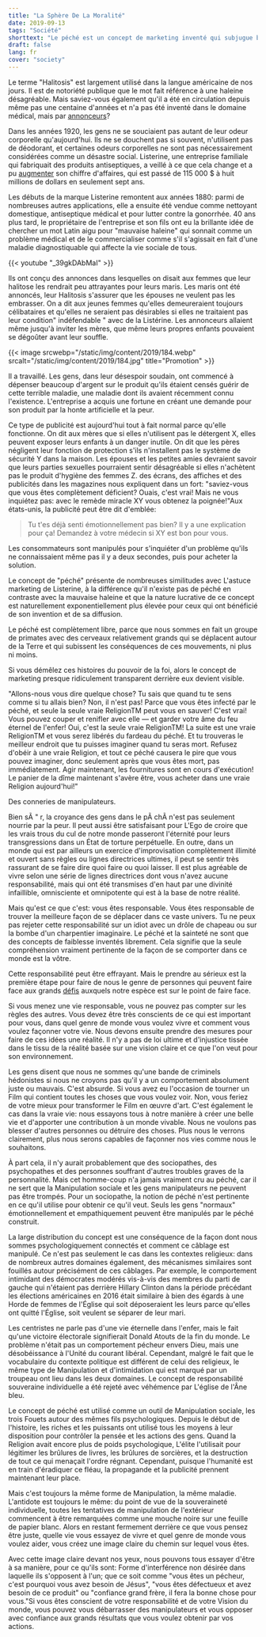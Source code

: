 ```yaml
---
title: "La Sphère De La Moralité"
date: 2019-09-13
tags: "Société"
shorttext: "Le péché est un concept de marketing inventé qui subjugue beaucoup et protège peu."
draft: false
lang: fr
cover: "society"
---
```


Le terme "Halitosis" est largement utilisé dans la langue américaine de nos jours. Il est de notoriété publique que le mot fait référence à une haleine désagréable. Mais saviez-vous également qu'il a été en circulation depuis même pas une centaine d'années et n'a pas été inventé dans le domaine médical, mais par [annonceurs](https://www.smithsonianmag.com/smart-news/marketing-campaign-invented-halitosis-180954082/ "How Halitosis Became a Medical Condition With a 'Cure'")?

Dans les années 1920, les gens ne se souciaient pas autant de leur odeur corporelle qu'aujourd'hui. Ils ne se douchent pas si souvent, n'utilisent pas de déodorant, et certaines odeurs corporelles ne sont pas nécessairement considérées comme un désastre social. Listerine, une entreprise familiale qui fabriquait des produits antiseptiques, a veillé à ce que cela change et a pu [augmenter](https://themarketingagenda.com/2014/09/11/the-growth-of-fear-appeals-in-advertising/ "THE GROWTH OF FEAR APPEALS IN ADVERTISING") son chiffre d'affaires, qui est passé de 115 000 $ à huit millions de dollars en seulement sept ans.

Les débuts de la marque Listerine remontent aux années 1880: parmi de nombreuses autres applications, elle a ensuite été vendue comme nettoyant domestique, antiseptique médical et pour lutter contre la gonorrhée. 40 ans plus tard, le propriétaire de l'entreprise et son fils ont eu la brillante idée de chercher un mot Latin aigu pour "mauvaise haleine" qui sonnait comme un problème médical et de le commercialiser comme s'il s'agissait en fait d'une maladie diagnostiquable qui affecte la vie sociale de tous.

{{< youtube "_39gkDAbMaI" >}}

Ils ont conçu des annonces dans lesquelles on disait aux femmes que leur halitose les rendrait peu attrayantes pour leurs maris. Les maris ont été annoncés, leur Halitosis s'assurer que les épouses ne veulent pas les embrasser. On a dit aux jeunes femmes qu'elles demeureraient toujours célibataires et qu'elles ne seraient pas désirables si elles ne traitaient pas leur condition" indéfendable " avec de la Listérine. Les annonceurs allaient même jusqu'à inviter les mères, que même leurs propres enfants pouvaient se dégoûter avant leur souffle.

{{< image srcwebp="/static/img/content/2019/184.webp" srcalt="/static/img/content/2019/184.jpg" title="Promotion" >}}

Il a travaillé. Les gens, dans leur désespoir soudain, ont commencé à dépenser beaucoup d'argent sur le produit qu'ils étaient censés guérir de cette terrible maladie, une maladie dont ils avaient récemment connu l'existence. L'entreprise a acquis une fortune en créant une demande pour son produit par la honte artificielle et la peur.

Ce type de publicité est aujourd'hui tout à fait normal parce qu'elle fonctionne. On dit aux mères que si elles n'utilisent pas le détergent X, elles peuvent exposer leurs enfants à un danger inutile. On dit que les pères négligent leur fonction de protection s'ils n'installent pas le système de sécurité Y dans la maison. Les épouses et les petites amies devraient savoir que leurs parties sexuelles pourraient sentir désagréable si elles n'achètent pas le produit d'hygiène des femmes Z. des écrans, des affiches et des publicités dans les magazines nous expliquent dans un fort: "saviez-vous que vous êtes complètement déficient? Ouais, c'est vrai! Mais ne vous inquiétez pas: avec le remède miracle XY vous obtenez la poignée!"Aux états-unis, la publicité peut être dit d'emblée:

> Tu t'es déjà senti émotionnellement pas bien? Il y a une explication pour ça! Demandez à votre médecin si XY est bon pour vous.

Les consommateurs sont manipulés pour s'inquiéter d'un problème qu'ils ne connaissaient même pas il y a deux secondes, puis pour acheter la solution.

Le concept de "péché" présente de nombreuses similitudes avec L'astuce marketing de Listerine, à la différence qu'il n'existe pas de péché en contraste avec la mauvaise haleine et que la nature lucrative de ce concept est naturellement exponentiellement plus élevée pour ceux qui ont bénéficié de son invention et de sa diffusion.

Le péché est complètement libre, parce que nous sommes en fait un groupe de primates avec des cerveaux relativement grands qui se déplacent autour de la Terre et qui subissent les conséquences de ces mouvements, ni plus ni moins.

Si vous démêlez ces histoires du pouvoir de la foi, alors le concept de marketing presque ridiculement transparent derrière eux devient visible.

"Allons-nous vous dire quelque chose? Tu sais que quand tu te sens comme si tu allais bien? Non, il n'est pas! Parce que vous êtes infecté par le péché, et seule la seule vraie ReligionTM peut vous en sauver! C'est vrai! Vous pouvez couper et renifler avec elle — et garder votre âme du feu éternel de l'enfer! Oui, c'est la seule vraie ReligionTM! La suite est une vraie ReligionTM et vous serez libérés du fardeau du péché. Et tu trouveras le meilleur endroit que tu puisses imaginer quand tu seras mort. Refusez d'obéir à une vraie Religion, et tout ce péché causera le pire que vous pouvez imaginer, donc seulement après que vous êtes mort, pas immédiatement. Agir maintenant, les fournitures sont en cours d'exécution! Le panier de la dîme maintenant s'avère être, vous acheter dans une vraie Religion aujourd'hui!"

Des conneries de manipulateurs.

Bien sÃ " r, la croyance des gens dans le pÃ  chÃ  n'est pas seulement nourrie par la peur. Il peut aussi être satisfaisant pour L'Ego de croire que les vrais trous du cul de notre monde passeront l'éternité pour leurs transgressions dans un État de torture perpétuelle. En outre, dans un monde qui est par ailleurs un exercice d'improvisation complètement illimité et ouvert sans règles ou lignes directrices ultimes, il peut se sentir très rassurant de se faire dire quoi faire ou quoi laisser. Il est plus agréable de vivre selon une série de lignes directrices dont vous n'avez aucune responsabilité, mais qui ont été transmises d'en haut par une divinité infaillible, omnisciente et omnipotente qui est à la base de notre réalité.

Mais qu'est ce que c'est: vous êtes responsable. Vous êtes responsable de trouver la meilleure façon de se déplacer dans ce vaste univers. Tu ne peux pas rejeter cette responsabilité sur un idiot avec un drôle de chapeau ou sur la bombe d'un charpentier imaginaire. Le péché et la sainteté ne sont que des concepts de faiblesse inventés librement. Cela signifie que la seule compréhension vraiment pertinente de la façon de se comporter dans ce monde est la vôtre.

Cette responsabilité peut être effrayant. Mais le prendre au sérieux est la première étape pour faire de nous le genre de personnes qui peuvent faire face aux grands [défis](https://medium.com/@caityjohnstone/your-plans-for-revolution-dont-work-nothing-we-ve-tried-works-f38dc1afeafd "Your Plans For Revolution Don’t Work. Nothing We’ve Tried Works.") auxquels notre espèce est sur le point de faire face.

Si vous menez une vie responsable, vous ne pouvez pas compter sur les règles des autres. Vous devez être très conscients de ce qui est important pour vous, dans quel genre de monde vous voulez vivre et comment vous voulez façonner votre vie. Nous devons ensuite prendre des mesures pour faire de ces idées une réalité. Il n'y a pas de loi ultime et d'injustice tissée dans le tissu de la réalité basée sur une vision claire et ce que l'on veut pour son environnement.

Les gens disent que nous ne sommes qu'une bande de criminels hédonistes si nous ne croyons pas qu'il y a un comportement absolument juste ou mauvais. C'est absurde. Si vous avez eu l'occasion de tourner un Film qui contient toutes les choses que vous voulez voir. Non, vous feriez de votre mieux pour transformer le Film en œuvre d'art. C'est également le cas dans la vraie vie: nous essayons tous à notre manière à créer une belle vie et d'apporter une contribution à un monde vivable. Nous ne voulons pas blesser d'autres personnes ou détruire des choses. Plus nous le verrons clairement, plus nous serons capables de façonner nos vies comme nous le souhaitons.

À part cela, il n'y aurait probablement que des sociopathes, des psychopathes et des personnes souffrant d'autres troubles graves de la personnalité. Mais cet homme-coup n'a jamais vraiment cru au péché, car il ne sert que la Manipulation sociale et les gens manipulateurs ne peuvent pas être trompés. Pour un sociopathe, la notion de péché n'est pertinente en ce qu'il utilise pour obtenir ce qu'il veut. Seuls les gens "normaux" émotionnellement et empathiquement peuvent être manipulés par le péché construit.

La large distribution du concept est une conséquence de la façon dont nous sommes psychologiquement connectés et comment ce câblage est manipulé. Ce n'est pas seulement le cas dans les contextes religieux: dans de nombreux autres domaines également, des mécanismes similaires sont fouillés autour précisément de ces câblages. Par exemple, le comportement intimidant des démocrates modérés vis-à-vis des membres du parti de gauche qui n'étaient pas derrière Hillary Clinton dans la période précédant les élections américaines en 2016 était similaire à bien des égards à une Horde de femmes de l'Église qui soit déposeraient les leurs parce qu'elles ont quitté l'Église, soit veulent se séparer de leur mari.

Les centristes ne parle pas d'une vie éternelle dans l'enfer, mais le fait qu'une victoire électorale signifierait Donald Atouts de la fin du monde. Le problème n'était pas un comportement pécheur envers Dieu, mais une désobéissance à l'Unité du courant libéral. Cependant, malgré le fait que le vocabulaire du contexte politique est différent de celui des religieux, le même type de Manipulation et d'intimidation qui est marqué par un troupeau ont lieu dans les deux domaines. Le concept de responsabilité souveraine individuelle a été rejeté avec véhémence par L'église de l'Âne bleu.

Le concept de péché est utilisé comme un outil de Manipulation sociale, les trois Fouets autour des mêmes fils psychologiques. Depuis le début de l'histoire, les riches et les puissants ont utilisé tous les moyens à leur disposition pour contrôler la pensée et les actions des gens. Quand la Religion avait encore plus de poids psychologique, L'élite l'utilisait pour légitimer les brûlures de livres, les brûlures de sorcières, et la destruction de tout ce qui menaçait l'ordre régnant. Cependant, puisque l'humanité est en train d'éradiquer ce fléau, la propagande et la publicité prennent maintenant leur place.

Mais c'est toujours la même forme de Manipulation, la même maladie. L'antidote est toujours le même: du point de vue de la souveraineté individuelle, toutes les tentatives de manipulation de l'extérieur commencent à être remarquées comme une mouche noire sur une feuille de papier blanc. Alors en restant fermement derrière ce que vous pensez être juste, quelle vie vous essayez de vivre et quel genre de monde vous voulez aider, vous créez une image claire du chemin sur lequel vous êtes.

Avec cette image claire devant nos yeux, nous pouvons tous essayer d'être à sa manière, pour ce qu'ils sont: Forme d'interférence non désirée dans laquelle ils s'opposent à l'un; que ce soit comme "vous êtes un pécheur, c'est pourquoi vous avez besoin de Jésus", "vous êtes défectueux et avez besoin de ce produit" ou "confiance grand frère, il fera la bonne chose pour vous."Si vous êtes conscient de votre responsabilité et de votre Vision du monde, vous pouvez vous débarrasser des manipulateurs et vous opposer avec confiance aux grands résultats que vous voulez obtenir par vos actions.
